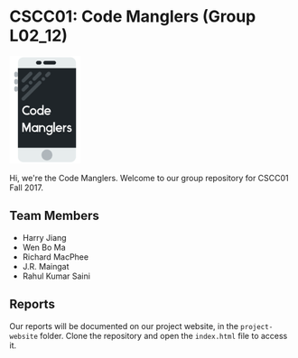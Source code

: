 # CSCC01: Code Manglers (Group L02_12)

<img src="project-website/img/logo.jpg" width="25%">

Hi, we're the Code Manglers. Welcome to our group repository for CSCC01 Fall 2017.

## Team Members
* Harry Jiang
* Wen Bo Ma
* Richard MacPhee
* J.R. Maingat
* Rahul Kumar Saini

## Reports
Our reports will be documented on our project website, in the `project-website` folder. Clone the repository and open the `index.html` file to access it.

